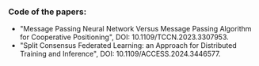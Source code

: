 ### Code of the papers:  
- "Message Passing Neural Network Versus Message Passing Algorithm for Cooperative Positioning", DOI: 10.1109/TCCN.2023.3307953.
- "Split Consensus Federated Learning: an Approach for Distributed Training and Inference", DOI: 10.1109/ACCESS.2024.3446577.